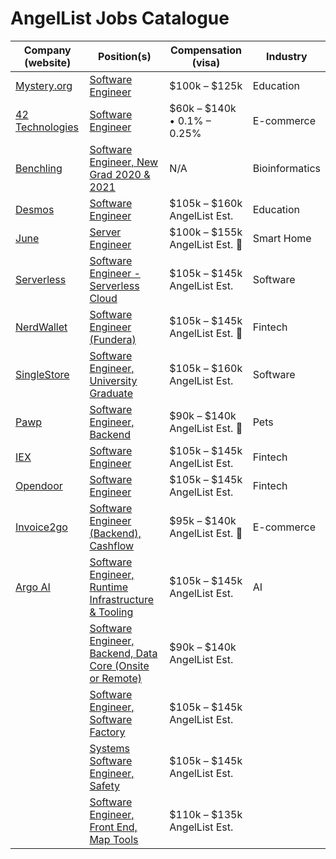 # AngelList Jobs Catalogue

| Company (website) | Position(s) | Compensation (visa) | Industry |
|-------------------|-------------|---------------------|----------|
| [Mystery.org](https://about.mystery.org/) | [Software Engineer](https://about.mystery.org/open-positions?gh_jid=4415088003) | $100k – $125k | Education |
| [42 Technologies](https://www.42technologies.com/) | [Software Engineer](https://angel.co/company/42/jobs/647186-software-engineer-full-time-remote) | $60k – $140k • 0.1% – 0.25% | E-commerce |
| [Benchling](https://www.benchling.com/) | [Software Engineer, New Grad 2020 & 2021](https://angel.co/company/benchling/jobs/941270-software-engineer-new-grad-2020-2021) | N/A | Bioinformatics |
| [Desmos](https://www.desmos.com/) | [Software Engineer](https://angel.co/company/desmos/jobs/1274170-software-engineer) | $105k – $160k AngelList Est. | Education |
| [June](https://juneoven.com/) | [Server Engineer](https://angel.co/company/june/jobs/1274505-server-engineer) | $100k – $155k AngelList Est. 🔸 | Smart Home |
| [Serverless](https://www.serverless.com/) | [Software Engineer - Serverless Cloud](https://angel.co/company/serverless-inc/jobs/1253459-software-engineer-serverless-cloud) | $105k – $145k AngelList Est. | Software |
| [NerdWallet](https://www.nerdwallet.com/) | [Software Engineer (Fundera)](https://angel.co/company/nerdwallet/jobs/1246787-software-engineer-fundera) | $105k – $145k AngelList Est. 🔸 | Fintech |
| [SingleStore](https://www.singlestore.com/) | [Software Engineer, University Graduate](https://angel.co/company/singlestore/jobs/972405-software-engineer-university-graduate) | $105k – $160k AngelList Est. | Software |
| [Pawp](https://pawp.com/) | [Software Engineer, Backend](https://angel.co/company/pawp-pet/jobs/1271805-software-engineer-backend) | $90k – $140k AngelList Est. 🔸 | Pets |
| [IEX](https://iextrading.com/) | [Software Engineer](https://angel.co/company/iex/jobs/1254332-software-engineer) | $105k – $145k AngelList Est. | Fintech |
| [Opendoor](https://www.opendoor.com/) | [Software Engineer](https://angel.co/company/opendoor/jobs/1253241-software-engineer) | $105k – $145k AngelList Est. | Fintech |
| [Invoice2go](https://invoice.2go.com/) | [Software Engineer (Backend), Cashflow](https://angel.co/company/invoice2go/jobs/1159784-software-engineer-backend-cashflow) | $95k – $140k AngelList Est. 🔸 | E-commerce |
| [Argo AI](https://www.argo.ai/) | [Software Engineer, Runtime Infrastructure & Tooling](https://angel.co/company/argo-ai/jobs/1180868-software-engineer-runtime-infrastructure-tooling) | $105k – $145k AngelList Est. | AI |
|| [Software Engineer, Backend, Data Core (Onsite or Remote)](https://angel.co/company/argo-ai/jobs/1259914-software-engineer-backend-data-core-onsite-or-remote) | $90k – $140k AngelList Est. ||
|| [Software Engineer, Software Factory](https://angel.co/company/argo-ai/jobs/1265789-software-engineer-software-factory) | $105k – $145k AngelList Est. ||
|| [Systems Software Engineer, Safety](https://angel.co/company/argo-ai/jobs/1268595-systems-software-engineer-safety) | $105k – $145k AngelList Est. ||
|| [Software Engineer, Front End, Map Tools](https://angel.co/company/argo-ai/jobs/1268609-software-engineer-front-end-map-tools) | $110k – $135k AngelList Est. ||
